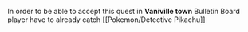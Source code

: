 In order to be able to accept this quest in **Vaniville town** Bulletin Board player have to already catch [[Pokemon/Detective Pikachu]]
